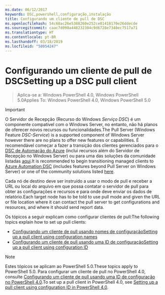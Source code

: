 ```yaml
---
ms.date: 06/12/2017
keywords: DSC,powershell,configuração,instalação
title: Configurando um cliente de pull de DSC
ms.openlocfilehash: 54c68ac26e5388260e252ce01418170e26ddecde
ms.sourcegitcommit: caac7d098a448232304c9d6728e7340ec7517a71
ms.translationtype: HT
ms.contentlocale: pt-BR
ms.lasthandoff: 03/18/2019
ms.locfileid: "58054247"
---
```

# <a name="setting-up-a-dsc-pull-client"></a><span data-ttu-id="88ccb-103">Configurando um cliente de pull de DSC</span><span class="sxs-lookup"><span data-stu-id="88ccb-103">Setting up a DSC pull client</span></span>

> <span data-ttu-id="88ccb-104">Aplica-se a: Windows PowerShell 4.0, Windows PowerShell 5.0</span><span class="sxs-lookup"><span data-stu-id="88ccb-104">Applies To: Windows PowerShell 4.0, Windows PowerShell 5.0</span></span>

> [!IMPORTANT]
> <span data-ttu-id="88ccb-105">O Servidor de Recepção (Recurso do Windows *Serviço DSC*) é um componente compatível com o Windows Server, no entanto, não há planos de oferecer novos recursos ou funcionalidades.</span><span class="sxs-lookup"><span data-stu-id="88ccb-105">The Pull Server (Windows Feature *DSC-Service*) is a supported component of Windows Server however there are no plans to offer new features or capabilities.</span></span> <span data-ttu-id="88ccb-106">É recomendável começar a fazer a transição dos clientes gerenciados para o [DSC de Automação do Azure](/azure/automation/automation-dsc-getting-started) (inclui recursos além do Servidor de Recepção no Windows Server) ou para uma das soluções da comunidade listadas [aqui](pullserver.md#community-solutions-for-pull-service).</span><span class="sxs-lookup"><span data-stu-id="88ccb-106">It is recommended to begin transitioning managed clients to [Azure Automation DSC](/azure/automation/automation-dsc-getting-started) (includes features beyond Pull Server on Windows Server) or one of the community solutions listed [here](pullserver.md#community-solutions-for-pull-service).</span></span>

<span data-ttu-id="88ccb-107">Cada nó de destino deve ser instruído a usar o modo de pull e receber a URL ou local do arquivo em que possa contatar o servidor de pull para obter as configurações e recursos e para onde deve enviar os dados de relatório.</span><span class="sxs-lookup"><span data-stu-id="88ccb-107">Each target node has to be told to use pull mode and given the URL or file location where it can contact the pull server to get configurations and resources, and where it should send report data.</span></span>

<span data-ttu-id="88ccb-108">Os tópicos a seguir explicam como configurar clientes de pull:</span><span class="sxs-lookup"><span data-stu-id="88ccb-108">The following topics explain how to set up pull clients:</span></span>

* [<span data-ttu-id="88ccb-109">Configurando um cliente de pull usando nomes de configuração</span><span class="sxs-lookup"><span data-stu-id="88ccb-109">Setting up a pull client using configuration names</span></span>](pullClientConfigNames.md)
* [<span data-ttu-id="88ccb-110">Configurando um cliente de pull usando uma ID de configuração</span><span class="sxs-lookup"><span data-stu-id="88ccb-110">Setting up a pull client using configuration ID</span></span>](pullClientConfigID.md)

> [!NOTE]
> <span data-ttu-id="88ccb-111">Estes tópicos se aplicam ao PowerShell 5.0.</span><span class="sxs-lookup"><span data-stu-id="88ccb-111">These topics apply to PowerShell 5.0.</span></span> <span data-ttu-id="88ccb-112">Para configurar um cliente de pull no PowerShell 4.0, consulte [Configurando um cliente de pull usando uma ID de configuração no PowerShell 4.0](pullClientConfigID4.md).</span><span class="sxs-lookup"><span data-stu-id="88ccb-112">To set up a pull client in PowerShell 4.0, see [Setting up a pull client using configuration ID in PowerShell 4.0](pullClientConfigID4.md).</span></span>